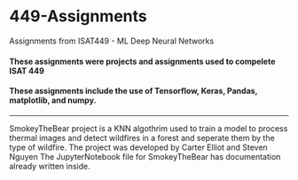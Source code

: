 # 449-Assignments
Assignments from ISAT449 - ML Deep Neural Networks

#### These assignments were projects and assignments used to compelete ISAT 449 
#### These assignments include the use of Tensorflow, Keras, Pandas, matplotlib, and numpy.
---
SmokeyTheBear project is a KNN algothrim used to train a model to process thermal images and detect wildfires in a forest and seperate them by the type of wildfire.
The project was developed by Carter Elliot and Steven Nguyen
The JupyterNotebook file for SmokeyTheBear has documentation already written inside.
